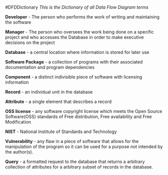 #DFDDictionary
*This is the Dictionary of all Data Flow Diagram terms*

**Developer** - The person who performs the work of writing and maintaining the software

**Manager** - The person who oversees the work being done on a specific project and who accesses the Database in order to make executive decisions on the project

**Database** - a central location where information is stored for later use

**Software Package** - a collection of programs with their associated documentation and program dependencies

**Component** - a distinct indivisible piece of software with licensing information

**Record** - an individual unit in the database

**Attribute** - a single element that describes a record

**OSS license** - any software copyright license which meets the Open Source Software(OSS) standards of Free distribution, Free availability and Free Modification

**NIST** - National Institute of Standards and Technology

**Vulnerability** - any flaw in a piece of software that allows for the manipulation of the program so it can be used for a purpose not intended by the author(s).

**Query** - a formatted request to the database that returns a arbitrary collection of attributes for a arbitrary subset of records in the database.
